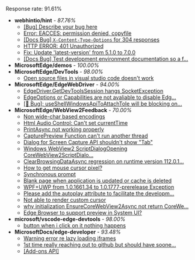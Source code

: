 Response rate: 91.61%

* **webhintio/hint** - _87.76%_
  * [[Bug] Describe your bug here](https://github.com/webhintio/hint/issues/5509)
  * [Error: EACCES: permission denied, copyfile](https://github.com/webhintio/hint/issues/5432)
  * [[Docs Bug] `X-Content-Type-Options` for 304 responses](https://github.com/webhintio/hint/issues/5417)
  * [HTTP ERROR: 401 Unauthorized](https://github.com/webhintio/hint/issues/5362)
  * [Fix: Update 'latest-version' from 5.1.0 to 7.0.0](https://github.com/webhintio/hint/pull/5471)
  * [[Docs Bug] Test development environment documentation so a f...](https://github.com/webhintio/hint/issues/5404)
* **MicrosoftEdge/demos** - _100.00%_
* **MicrosoftEdge/DevTools** - _98.00%_
  * [Open source files in visual studio code doesn't work](https://github.com/MicrosoftEdge/DevTools/issues/143)
* **MicrosoftEdge/EdgeWebDriver** - _94.00%_
  * [EdgeDriver.GetDevToolsSession hangs SocketException](https://github.com/MicrosoftEdge/EdgeWebDriver/issues/65)
  * [EdgeOptions or Capabilities are not avaliable to disable Edg...](https://github.com/MicrosoftEdge/EdgeWebDriver/issues/61)
  * [[🐛 Bug]: useShellWindowsApiToAttachToIe will be blocking on...](https://github.com/MicrosoftEdge/EdgeWebDriver/issues/34)
* **MicrosoftEdge/WebView2Feedback** - _70.00%_
  * [Non wide-char based encodings](https://github.com/MicrosoftEdge/WebView2Feedback/issues/3423)
  * [Html Audio Control: Can't set currentTime](https://github.com/MicrosoftEdge/WebView2Feedback/issues/3422)
  * [PrintAsync not working properly](https://github.com/MicrosoftEdge/WebView2Feedback/issues/3421)
  * [CapturePreview Function can't run another thread](https://github.com/MicrosoftEdge/WebView2Feedback/issues/3420)
  * [Dialog for Screen Capture API shouldn't show "Tab"](https://github.com/MicrosoftEdge/WebView2Feedback/issues/3419)
  * [Windows WebView2 ScriptDialogOpening CoreWebView2ScriptDialo...](https://github.com/MicrosoftEdge/WebView2Feedback/issues/3418)
  * [ClearBrowsingDataAsync regression on runtime version 112.0.1...](https://github.com/MicrosoftEdge/WebView2Feedback/issues/3417)
  * [How to get mouse cursor pixel?](https://github.com/MicrosoftEdge/WebView2Feedback/issues/3415)
  * [Synchronous prompt](https://github.com/MicrosoftEdge/WebView2Feedback/issues/3413)
  * [Blank page when application is updated or cache is deleted](https://github.com/MicrosoftEdge/WebView2Feedback/issues/3412)
  * [WPF+UWP from 1.0.1661.34 to 1.0.1777-prerelease  Exception](https://github.com/MicrosoftEdge/WebView2Feedback/issues/3405)
  * [Please add the autoplay attribute to facilitate the developm...](https://github.com/MicrosoftEdge/WebView2Feedback/issues/3403)
  * [Not able to render custom cursor](https://github.com/MicrosoftEdge/WebView2Feedback/issues/3388)
  * [why initialization EnsureCoreWebView2Async not return CoreWe...](https://github.com/MicrosoftEdge/WebView2Feedback/issues/3387)
  * [Edge Browser to support preview in System UI?](https://github.com/MicrosoftEdge/WebView2Feedback/issues/3369)
* **microsoft/vscode-edge-devtools** - _98.00%_
  * [button when i click on it nothing happens ](https://github.com/microsoft/vscode-edge-devtools/issues/1468)
* **MicrosoftDocs/edge-developer** - _93.48%_
  * [Warning error re lazy loading iframes](https://github.com/MicrosoftDocs/edge-developer/issues/2550)
  * [1st time really reaching out to github but should have soone...](https://github.com/MicrosoftDocs/edge-developer/issues/2540)
  * [[Add-ons API]](https://github.com/MicrosoftDocs/edge-developer/issues/2539)